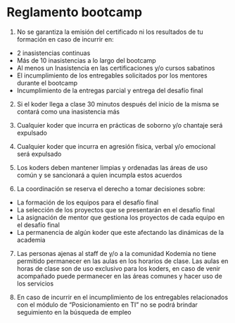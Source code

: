 # Reglamento bootcamp

1. No se garantiza la emisión del certificado ni los resultados de tu formación en caso de incurrir en:
  - 2 inasistencias continuas
  - Más de 10 inasistencias a lo largo del bootcamp
  - Al menos un Inasistencia en las certificaciones y/o cursos sabatinos
  - El incumplimiento de los entregables solicitados por los mentores durante el bootcamp
  - Incumplimiento de la entregas parcial y entrega del desafío final

2. Si el koder llega a clase 30 minutos después del inicio de la misma se contará como una inasistencia más

3. Cualquier koder que incurra en prácticas de soborno y/o chantaje será expulsado

4. Cualquier koder que incurra en agresión física, verbal y/o emocional será expulsado

5. Los koders deben mantener limpias y ordenadas las áreas de uso común y se sancionará a quien incumpla estos acuerdos

6. La coordinación se reserva el derecho a tomar decisiones sobre:
  - La formación de los equipos para el desafío final
  - La selección de los proyectos que se presentarán en el desafío final
  - La asignación de mentor que gestiona los proyectos de cada equipo en el desafío final
  - La permanencia de algún koder que este afectando las dinámicas de la academia

7.  Las personas ajenas al staff de y/o a la comunidad Kodemia no tiene permitido permanecer en las aulas en los horarios de clase. Las aulas en horas de clase son de uso exclusivo para los koders, en caso de venir acompañado puede permanecer en las áreas comunes y hacer uso de los servicios 

8. En caso de incurrir en el incumplimiento de los entregables relacionados con el módulo de “Posicionamiento en TI” no se podrá brindar seguimiento en la búsqueda de empleo
